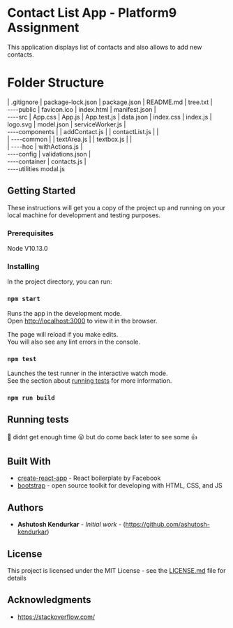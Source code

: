 # Contact List App - Platform9 Assignment

This application displays list of contacts and also allows to add new contacts. 

# Folder Structure

|   .gitignore
|   package-lock.json
|   package.json
|   README.md
|   tree.txt
|   
----public
|       favicon.ico
|       index.html
|       manifest.json
|       
----src
    |   App.css
    |   App.js
    |   App.test.js
    |   data.json
    |   index.css
    |   index.js
    |   logo.svg
    |   model.json
    |   serviceWorker.js
    |   
    ----components
    |   |   addContact.js
    |   |   contactList.js
    |   |   
    |   ----common
    |       |   textArea.js
    |       |   textbox.js
    |       |   
    |       ----hoc
    |               withActions.js
    |               
    ----config
    |       validations.json
    |       
    ----container
    |       contacts.js
    |       
    ----utilities
            modal.js
            

## Getting Started

These instructions will get you a copy of the project up and running on your local machine for development and testing purposes.

### Prerequisites

Node V10.13.0

### Installing
In the project directory, you can run:

### `npm start`

Runs the app in the development mode.<br>
Open [http://localhost:3000](http://localhost:3000) to view it in the browser.

The page will reload if you make edits.<br>
You will also see any lint errors in the console.

### `npm test`

Launches the test runner in the interactive watch mode.<br>
See the section about [running tests](https://facebook.github.io/create-react-app/docs/running-tests) for more information.

### `npm run build`

## Running tests

:grimacing: didnt get enough time :stuck_out_tongue_winking_eye: but do come back later to see some :thumbsup:

## Built With

* [create-react-app](https://github.com/facebook/create-react-app) - React boilerplate by Facebook
* [bootstrap](https://getbootstrap.com/) - open source toolkit for developing with HTML, CSS, and JS


## Authors

* **Ashutosh Kendurkar** - *Initial work* - (https://github.com/ashutosh-kendurkar)


## License

This project is licensed under the MIT License - see the [LICENSE.md](LICENSE.md) file for details

## Acknowledgments

* https://stackoverflow.com/

